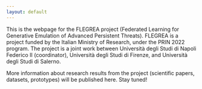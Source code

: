 ```yaml
---
layout: default
---
```


This is the webpage for the FLEGREA project (Federated Learning for Generative Emulation of Advanced Persistent Threats).
FLEGREA is a project funded by the Italian Ministry of Research, under the PRIN 2022 program.
The project is a joint work between Università degli Studi di Napoli Federico II (coordinator), Università degli Studi di Firenze, and Università degli Studi di Salerno.

More information about research results from the project (scientific papers, datasets, prototypes) will be published here. Stay tuned!

